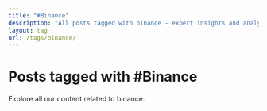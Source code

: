 ```yaml
---
title: "#Binance"
description: "All posts tagged with binance - expert insights and analysis"
layout: tag
url: /tags/binance/
---
```


# Posts tagged with #Binance

Explore all our content related to binance.
